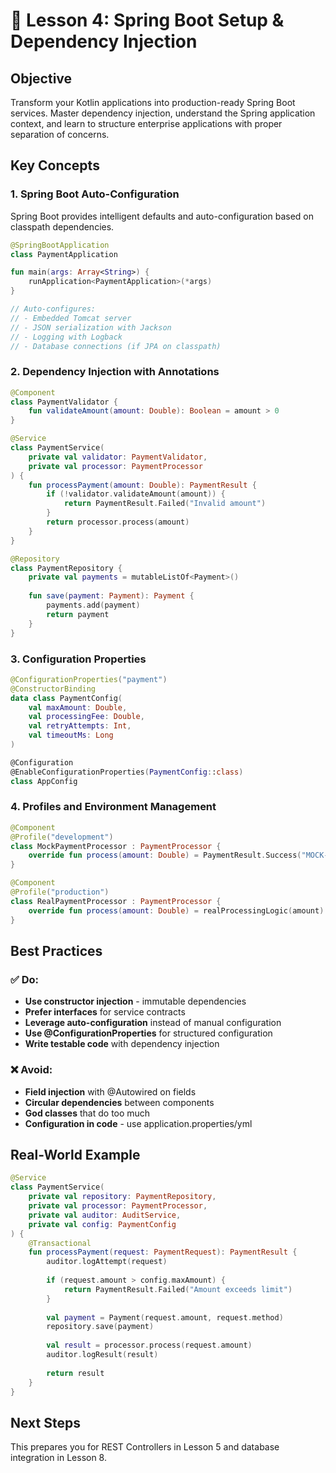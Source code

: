 # 🎯 Lesson 4: Spring Boot Setup & Dependency Injection

## Objective

Transform your Kotlin applications into production-ready Spring Boot services. Master dependency injection, understand the Spring application context, and learn to structure enterprise applications with proper separation of concerns.

## Key Concepts

### 1. Spring Boot Auto-Configuration

Spring Boot provides intelligent defaults and auto-configuration based on classpath dependencies.

```kotlin
@SpringBootApplication
class PaymentApplication

fun main(args: Array<String>) {
    runApplication<PaymentApplication>(*args)
}

// Auto-configures:
// - Embedded Tomcat server
// - JSON serialization with Jackson
// - Logging with Logback
// - Database connections (if JPA on classpath)
```

### 2. Dependency Injection with Annotations

```kotlin
@Component
class PaymentValidator {
    fun validateAmount(amount: Double): Boolean = amount > 0
}

@Service
class PaymentService(
    private val validator: PaymentValidator,
    private val processor: PaymentProcessor
) {
    fun processPayment(amount: Double): PaymentResult {
        if (!validator.validateAmount(amount)) {
            return PaymentResult.Failed("Invalid amount")
        }
        return processor.process(amount)
    }
}

@Repository
class PaymentRepository {
    private val payments = mutableListOf<Payment>()
    
    fun save(payment: Payment): Payment {
        payments.add(payment)
        return payment
    }
}
```

### 3. Configuration Properties

```kotlin
@ConfigurationProperties("payment")
@ConstructorBinding
data class PaymentConfig(
    val maxAmount: Double,
    val processingFee: Double,
    val retryAttempts: Int,
    val timeoutMs: Long
)

@Configuration
@EnableConfigurationProperties(PaymentConfig::class)
class AppConfig
```

### 4. Profiles and Environment Management

```kotlin
@Component
@Profile("development")
class MockPaymentProcessor : PaymentProcessor {
    override fun process(amount: Double) = PaymentResult.Success("MOCK-123")
}

@Component  
@Profile("production")
class RealPaymentProcessor : PaymentProcessor {
    override fun process(amount: Double) = realProcessingLogic(amount)
}
```

## Best Practices

### ✅ Do:
- **Use constructor injection** - immutable dependencies
- **Prefer interfaces** for service contracts
- **Leverage auto-configuration** instead of manual configuration
- **Use @ConfigurationProperties** for structured configuration
- **Write testable code** with dependency injection

### ❌ Avoid:
- **Field injection** with @Autowired on fields
- **Circular dependencies** between components
- **God classes** that do too much
- **Configuration in code** - use application.properties/yml

## Real-World Example

```kotlin
@Service
class PaymentService(
    private val repository: PaymentRepository,
    private val processor: PaymentProcessor,
    private val auditor: AuditService,
    private val config: PaymentConfig
) {
    @Transactional
    fun processPayment(request: PaymentRequest): PaymentResult {
        auditor.logAttempt(request)
        
        if (request.amount > config.maxAmount) {
            return PaymentResult.Failed("Amount exceeds limit")
        }
        
        val payment = Payment(request.amount, request.method)
        repository.save(payment)
        
        val result = processor.process(request.amount)
        auditor.logResult(result)
        
        return result
    }
}
```

## Next Steps

This prepares you for REST Controllers in Lesson 5 and database integration in Lesson 8.